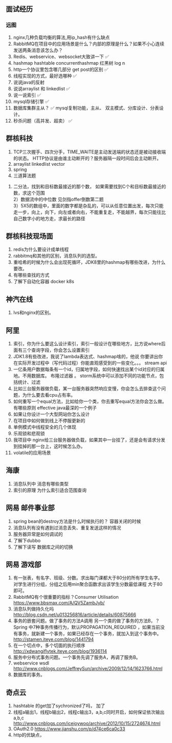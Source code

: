 ## 面试经历

### 远图
1. nginx几种负载均衡的算法,用ip_hash有什么缺点
2. RabbitMQ在项目中的应用场景是什么？内部的原理是什么？如果不小心连续发送两条消息该怎么办？
3. Redis、webservice、websocket大致讲一下   ✅
4. hashmap hashtable concurrenthashmap 红黑树 log n   
5. http一个协议里包含哪几部分  get post的区别   ✅
6. 线程实现的方式，最好选哪种   ✅
7. 说说java的反射
8. 说说arraylist 和 linkedlist   ✅
10. 说一说索引			✅
11. mysql存储引擎   ✅
12. 数据库集群主从？ ✅ mysql复制功能，主从、 双主模式、分库设计、分表设计。
13. 秒杀问题（高并发、超卖） ✅


## 群核科技
1. TCP三次握手、四次分手，TIME_WAITE是主动发送端的状态还是被动接收端的状态。 HTTP协议是由谁主动断开的？服务器隔一段时间后会主动断开。
2. arraylist linkedlist vector
3. spring   
4. 三道算法题 
1) 二分法，找到和目标数最接近的那个数， 如果需要找到C个和目标数最接近的数，求这个范围  
2）数据流中的中位数 见剑指offer倒数第二题  
3）5X5的数组中，里面的数字都是杂乱的，可以从任意位置出发，每次只能走一步，向上，向下，向左或者向右，不能重复走，不能越界，每次只能往比自己数字小的地方走，求最长的路径

## 群核科技现场面
1. redis为什么要设计成单线程
2. rabbitmq和其他的区别，消息队列的选型。
3. 重哈希的时候为什么会出现死循环，JDK8里的hashmap有哪些改进，为什么要改。
4. 有哪些查找的方式
5. 了解下自动化容器 docker k8s

## 神汽在线
1. lvs和nginx的区别。

## 阿里
1. 索引，你为什么要这么设计索引，索引一般设计在哪些地方，比方说where后面有三个查询字段，你会怎么设置索引
2. JDK1.8有些改进，我说了lambda表达式、hashmap啥的，他说 你要讲出你在实际开发过程中（写代码过程）你能直观感受到的一些变化。。。 stream api
3. 一亿条用户数据每条有一个id，归属地字段，如何快速找出某个id对应的归属地。不用数据库。  布隆过滤器 。 storm系统中可以添加不同的功能节点，包括统计、过滤
4. 比如三台服务器做负载，某一台服务器突然响应变慢，你会怎么去排查这个问题，为什么要去看cpu占有率。
5. 如何重写一个equal方法，比如给你一个类，你去重写equal方法你会怎么做。 有哪些原则 effective java最深的一个例子
6. 如果让你设计一个大型网站你怎么设计
7. 在项目中如何做到线上不停服更新的
8. 单例模式中线程安全的几个体现
9. 乐观锁和悲观锁
10. 我项目中 nginx给三台服务器做负载，如果其中一台挂了，还是会有请求分发到挂掉的那一台上，这时候怎么办。
11. volatile的应用场景

## 海康
1. 消息队列中 消息有哪些类型 
2. 索引的原理 为什么索引适合范围查询

## 网易 邮件事业部
1. spring bean的destroy方法是什么时候执行的？ 容器关闭的时候
2. 消息队列有没有遇到过消息丢失、重复发送这样的情况
3. 服务器异常是如何调试的
4. 了解下dubbo
5. 了解下读写 数据库之间的切换

## 网易 游戏部
1. 有一张表，有名字、班级、分数。求出每门课都大于80分的所有学生名字。 对学生进行分组，分组之后用min聚合函数求出该学生分数最低课程 大于80 即可。
2. RabbitMQ有个很重要的指标？Consumer Utilisation   https://www.bbsmax.com/A/QV5ZambJyb/   
3. 消息队列做持久化吗  http://blog.csdn.net/u013256816/article/details/60875666
4. 事务的嵌套问题。做了事务的方法A调用 另一个类的做了事务的方法B，？  Spring 中7种事务传播行为，默认PROPAGATION_REQUIRED ，如果当前没有事务，就新建一个事务，如果已经存在一个事务，就加入到这个事务中。  http://stamen.iteye.com/blog/1441794
5. 在一个切点中，多个切面的执行顺序  http://xdwangiflytek.iteye.com/blog/1936114
6. 服务中分布式事务问题。一个事务先调了服务A，再调了服务B。
7. webservice wsdl   http://www.cnblogs.com/JeffreySun/archive/2009/12/14/1623766.html
8. 数据库的事务。

## 奇点云
1. hashtable 的get加了sychronized了吗， 加了
2. 线程a输出1，线程b输出2，线程c输出3，a,b,c同时开启，如何保证依次输出a,b,c  http://www.cnblogs.com/icejoywoo/archive/2012/10/15/2724674.html
3. OAuth2.0  https://www.jianshu.com/p/d74ce6ca0c33
4. http的优缺点，